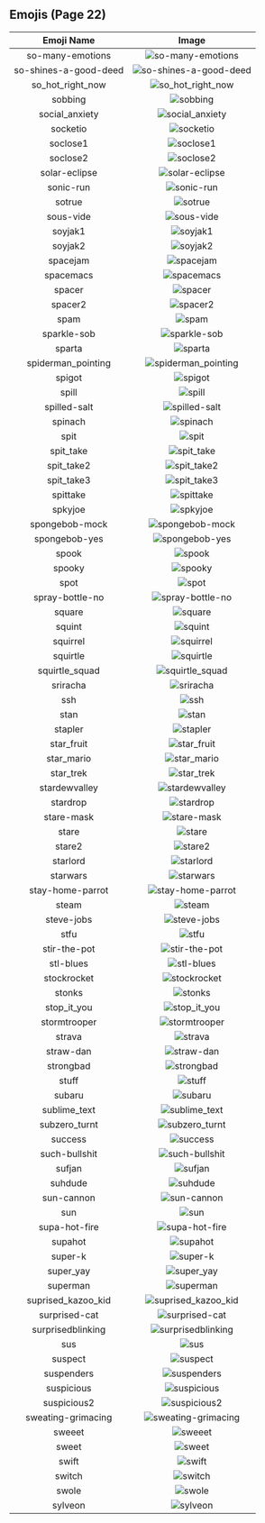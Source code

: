 
  ## Emojis (Page 22)
  |Emoji Name|Image|
  | :-: | :-: |
  |so-many-emotions| ![so-many-emotions](/emojis/denverdevs/so-many-emotions.gif)|
  |so-shines-a-good-deed| ![so-shines-a-good-deed](/emojis/denverdevs/so-shines-a-good-deed.png)|
  |so_hot_right_now| ![so_hot_right_now](/emojis/denverdevs/so_hot_right_now.png)|
  |sobbing| ![sobbing](/emojis/denverdevs/sobbing.gif)|
  |social_anxiety| ![social_anxiety](/emojis/denverdevs/social_anxiety.gif)|
  |socketio| ![socketio](/emojis/denverdevs/socketio.png)|
  |soclose1| ![soclose1](/emojis/denverdevs/soclose1.jpg)|
  |soclose2| ![soclose2](/emojis/denverdevs/soclose2.jpg)|
  |solar-eclipse| ![solar-eclipse](/emojis/denverdevs/solar-eclipse.png)|
  |sonic-run| ![sonic-run](/emojis/denverdevs/sonic-run.gif)|
  |sotrue| ![sotrue](/emojis/denverdevs/sotrue.png)|
  |sous-vide| ![sous-vide](/emojis/denverdevs/sous-vide.png)|
  |soyjak1| ![soyjak1](/emojis/denverdevs/soyjak1.png)|
  |soyjak2| ![soyjak2](/emojis/denverdevs/soyjak2.png)|
  |spacejam| ![spacejam](/emojis/denverdevs/spacejam.png)|
  |spacemacs| ![spacemacs](/emojis/denverdevs/spacemacs.jpg)|
  |spacer| ![spacer](/emojis/denverdevs/spacer.png)|
  |spacer2| ![spacer2](/emojis/denverdevs/spacer2.gif)|
  |spam| ![spam](/emojis/denverdevs/spam.gif)|
  |sparkle-sob| ![sparkle-sob](/emojis/denverdevs/sparkle-sob.png)|
  |sparta| ![sparta](/emojis/denverdevs/sparta.png)|
  |spiderman_pointing| ![spiderman_pointing](/emojis/denverdevs/spiderman_pointing.png)|
  |spigot| ![spigot](/emojis/denverdevs/spigot.png)|
  |spill| ![spill](/emojis/denverdevs/spill.png)|
  |spilled-salt| ![spilled-salt](/emojis/denverdevs/spilled-salt.png)|
  |spinach| ![spinach](/emojis/denverdevs/spinach.png)|
  |spit| ![spit](/emojis/denverdevs/spit.png)|
  |spit_take| ![spit_take](/emojis/denverdevs/spit_take.png)|
  |spit_take2| ![spit_take2](/emojis/denverdevs/spit_take2.png)|
  |spit_take3| ![spit_take3](/emojis/denverdevs/spit_take3.png)|
  |spittake| ![spittake](/emojis/denverdevs/spittake.png)|
  |spkyjoe| ![spkyjoe](/emojis/denverdevs/spkyjoe.png)|
  |spongebob-mock| ![spongebob-mock](/emojis/denverdevs/spongebob-mock.png)|
  |spongebob-yes| ![spongebob-yes](/emojis/denverdevs/spongebob-yes.gif)|
  |spook| ![spook](/emojis/denverdevs/spook.gif)|
  |spooky| ![spooky](/emojis/denverdevs/spooky.gif)|
  |spot| ![spot](/emojis/denverdevs/spot.gif)|
  |spray-bottle-no| ![spray-bottle-no](/emojis/denverdevs/spray-bottle-no.gif)|
  |square| ![square](/emojis/denverdevs/square.jpg)|
  |squint| ![squint](/emojis/denverdevs/squint.png)|
  |squirrel| ![squirrel](/emojis/denverdevs/squirrel.png)|
  |squirtle| ![squirtle](/emojis/denverdevs/squirtle.gif)|
  |squirtle_squad| ![squirtle_squad](/emojis/denverdevs/squirtle_squad.png)|
  |sriracha| ![sriracha](/emojis/denverdevs/sriracha.gif)|
  |ssh| ![ssh](/emojis/denverdevs/ssh.png)|
  |stan| ![stan](/emojis/denverdevs/stan.png)|
  |stapler| ![stapler](/emojis/denverdevs/stapler.jpg)|
  |star_fruit| ![star_fruit](/emojis/denverdevs/star_fruit.png)|
  |star_mario| ![star_mario](/emojis/denverdevs/star_mario.png)|
  |star_trek| ![star_trek](/emojis/denverdevs/star_trek.png)|
  |stardewvalley| ![stardewvalley](/emojis/denverdevs/stardewvalley.png)|
  |stardrop| ![stardrop](/emojis/denverdevs/stardrop.png)|
  |stare-mask| ![stare-mask](/emojis/denverdevs/stare-mask.png)|
  |stare| ![stare](/emojis/denverdevs/stare.png)|
  |stare2| ![stare2](/emojis/denverdevs/stare2.png)|
  |starlord| ![starlord](/emojis/denverdevs/starlord.jpg)|
  |starwars| ![starwars](/emojis/denverdevs/starwars.png)|
  |stay-home-parrot| ![stay-home-parrot](/emojis/denverdevs/stay-home-parrot.gif)|
  |steam| ![steam](/emojis/denverdevs/steam.png)|
  |steve-jobs| ![steve-jobs](/emojis/denverdevs/steve-jobs.jpg)|
  |stfu| ![stfu](/emojis/denverdevs/stfu.gif)|
  |stir-the-pot| ![stir-the-pot](/emojis/denverdevs/stir-the-pot.gif)|
  |stl-blues| ![stl-blues](/emojis/denverdevs/stl-blues.png)|
  |stockrocket| ![stockrocket](/emojis/denverdevs/stockrocket.gif)|
  |stonks| ![stonks](/emojis/denverdevs/stonks.png)|
  |stop_it_you| ![stop_it_you](/emojis/denverdevs/stop_it_you.png)|
  |stormtrooper| ![stormtrooper](/emojis/denverdevs/stormtrooper.gif)|
  |strava| ![strava](/emojis/denverdevs/strava.png)|
  |straw-dan| ![straw-dan](/emojis/denverdevs/straw-dan.gif)|
  |strongbad| ![strongbad](/emojis/denverdevs/strongbad.png)|
  |stuff| ![stuff](/emojis/denverdevs/stuff.jpg)|
  |subaru| ![subaru](/emojis/denverdevs/subaru.png)|
  |sublime_text| ![sublime_text](/emojis/denverdevs/sublime_text.png)|
  |subzero_turnt| ![subzero_turnt](/emojis/denverdevs/subzero_turnt.gif)|
  |success| ![success](/emojis/denverdevs/success.png)|
  |such-bullshit| ![such-bullshit](/emojis/denverdevs/such-bullshit.png)|
  |sufjan| ![sufjan](/emojis/denverdevs/sufjan.png)|
  |suhdude| ![suhdude](/emojis/denverdevs/suhdude.png)|
  |sun-cannon| ![sun-cannon](/emojis/denverdevs/sun-cannon.png)|
  |sun| ![sun](/emojis/denverdevs/sun.gif)|
  |supa-hot-fire| ![supa-hot-fire](/emojis/denverdevs/supa-hot-fire.png)|
  |supahot| ![supahot](/emojis/denverdevs/supahot.jpg)|
  |super-k| ![super-k](/emojis/denverdevs/super-k.png)|
  |super_yay| ![super_yay](/emojis/denverdevs/super_yay.gif)|
  |superman| ![superman](/emojis/denverdevs/superman.gif)|
  |suprised_kazoo_kid| ![suprised_kazoo_kid](/emojis/denverdevs/suprised_kazoo_kid.gif)|
  |surprised-cat| ![surprised-cat](/emojis/denverdevs/surprised-cat.png)|
  |surprisedblinking| ![surprisedblinking](/emojis/denverdevs/surprisedblinking.gif)|
  |sus| ![sus](/emojis/denverdevs/sus.png)|
  |suspect| ![suspect](/emojis/denverdevs/suspect.png)|
  |suspenders| ![suspenders](/emojis/denverdevs/suspenders.png)|
  |suspicious| ![suspicious](/emojis/denverdevs/suspicious.png)|
  |suspicious2| ![suspicious2](/emojis/denverdevs/suspicious2.gif)|
  |sweating-grimacing| ![sweating-grimacing](/emojis/denverdevs/sweating-grimacing.png)|
  |sweeet| ![sweeet](/emojis/denverdevs/sweeet.jpg)|
  |sweet| ![sweet](/emojis/denverdevs/sweet.gif)|
  |swift| ![swift](/emojis/denverdevs/swift.png)|
  |switch| ![switch](/emojis/denverdevs/switch.png)|
  |swole| ![swole](/emojis/denverdevs/swole.gif)|
  |sylveon| ![sylveon](/emojis/denverdevs/sylveon.gif)|
  